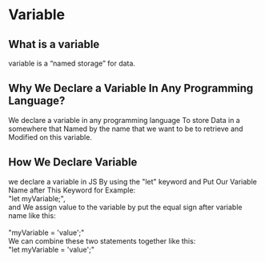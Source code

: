 # Variable
<h2>What is a variable</h2>
<p>
variable is a “named storage” for data.
</p>
<h2>Why We Declare a Variable In Any Programming Language?</h2>
<p>
We declare a variable in any programming language To store Data in a somewhere that Named by the name that we want to be to retrieve and Modified on this variable.
</p>
<h2>How We Declare Variable</h2>
<p>
we declare a variable in JS By using the "let" keyword and Put Our Variable Name after This Keyword for Example:
<br> "let myVariable;",<br>
and We assign value to the variable by put the equal sign after variable name like this:<br>
<br> "myVariable = 'value';"<br>
We can combine  these two statements together like this:<br>
"let myVariable = 'value';"<br>
</p>
